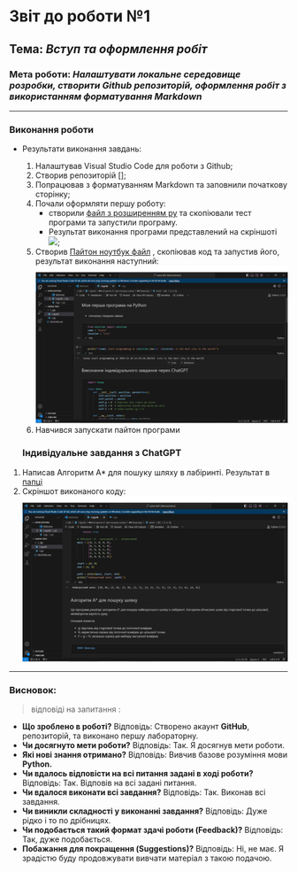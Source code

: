 # Звіт до роботи №1
## Тема: _Вступ та оформлення робіт_
### Мета роботи: _Налаштувати локальне середовище розробки, створити Github репозиторій, оформлення робіт з використанням форматування Markdown_

---
### Виконання роботи
* Результати виконання завдань:
    1. Налаштував Visual Studio Code для роботи з Github;
    1. Створив репозиторій [];
    1. Попрацював з форматуванням Markdown та заповнили початкову сторінку;
    1. Почали оформляти першу роботу:
        - створили [файл з розширенням py](./1.py) та скопіювали тест програми та запустили програму.
        - Результат виконання програми представлений на скріншоті
        ![](lab1%20tk41.png);
    1. Cтворив [Пайтон ноутбук файл](1.ipynb) ,
    скопіював код та запустив його, результат виконання наступний:![](2.png)
    1. Навчився запускати пайтон програми 


    ### Індивідуальне завдання з ChatGPT
1. Написав Алгоритм A* для пошуку шляху в лабіринті. Результат в [папці](1.ipynb)
2. Скріншот виконаного коду: ![](3.png)

---
### Висновок:
> відповіді на запитання :

- __Що зроблено в роботі?__ Відповідь: Створено акаунт __GitHub__, репозиторій, та виконано першу лабораторну.
- __Чи досягнуто мети роботи?__ Відповідь: Так. Я досягнув мети роботи.
- __Які нові знання отримано?__ Відповідь: Вивчив базове розуміння мови __Python.__
- __Чи вдалось відповісти на всі питання задані в ході роботи?__ Відповідь: Так. Відповів на всі задані питання.
- __Чи вдалося виконати всі завдання?__ Відповідь: Так. Виконав всі завдання.
- __Чи виникли складності у виконанні завдання?__ Відповідь: Дуже рідко і то по дрібницях.
- __Чи подобається такий формат здачі роботи (Feedback)?__ Відповідь: Так, дуже подобається.
- __Побажання для покращення (Suggestions)?__ Відповідь: Ні, не має. Я зрадістю буду продовжувати вивчати матеріал з такою подачою.
